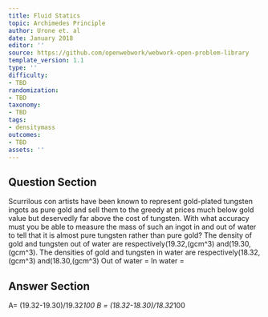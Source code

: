 ```yaml
---
title: Fluid Statics
topic: Archimedes Principle
author: Urone et. al
date: January 2018
editor: ''
source: https://github.com/openwebwork/webwork-open-problem-library
template_version: 1.1
type: ''
difficulty:
- TBD
randomization:
- TBD
taxonomy:
- TBD
tags:
- densitymass
outcomes:
- TBD
assets: ''
---
```


## Question Section 

Scurrilous con artists have been known to represent gold-plated tungsten ingots as pure gold and sell them to the greedy at prices much below gold value but deservedly far above the cost of tungsten. With what accuracy must you be able to measure the mass of such an ingot in and out of water to tell that it is almost pure tungsten rather than pure gold? The density of gold and tungsten out of water are respectively(19.32,(gcm^3) and(19.30,(gcm^3). The densities of gold and tungsten in water are respectively(18.32,(gcm^3) and(18.30,(gcm^3)
Out of water =
In water =



## Answer Section

A= (19.32-19.30)/19.32*100
B = (18.32-18.30)/18.32*100
